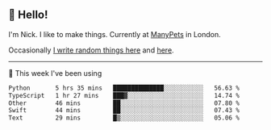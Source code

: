 ## 👋 Hello! 

I'm Nick. I like to make things. Currently at [ManyPets](https://manypets.com) in London.

Occasionally [I write random things here](https://nicksnell.com) and [here](https://twitter.com/nicksnell).

-------

🚀 This week I've been using

<!--START_SECTION:waka-->

```txt
Python       5 hrs 35 mins   ██████████████░░░░░░░░░░░   56.63 %
TypeScript   1 hr 27 mins    ███▓░░░░░░░░░░░░░░░░░░░░░   14.74 %
Other        46 mins         ██░░░░░░░░░░░░░░░░░░░░░░░   07.80 %
Swift        44 mins         ██░░░░░░░░░░░░░░░░░░░░░░░   07.43 %
Text         29 mins         █▒░░░░░░░░░░░░░░░░░░░░░░░   05.06 %
```

<!--END_SECTION:waka-->
